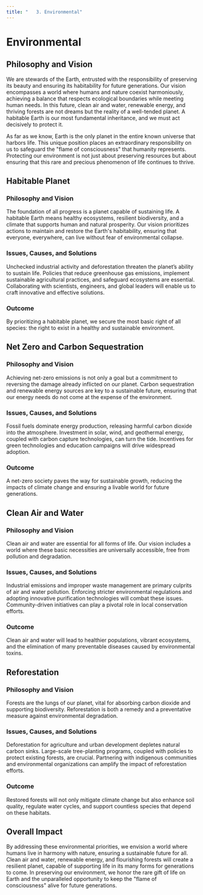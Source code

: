 ```yaml
---
title: "   3. Environmental"
---
```


# Environmental

## Philosophy and Vision
We are stewards of the Earth, entrusted with the responsibility of preserving its beauty and ensuring its habitability for future generations. Our vision encompasses a world where humans and nature coexist harmoniously, achieving a balance that respects ecological boundaries while meeting human needs. In this future, clean air and water, renewable energy, and thriving forests are not dreams but the reality of a well-tended planet. A habitable Earth is our most fundamental inheritance, and we must act decisively to protect it.

As far as we know, Earth is the only planet in the entire known universe that harbors life. This unique position places an extraordinary responsibility on us to safeguard the "flame of consciousness" that humanity represents. Protecting our environment is not just about preserving resources but about ensuring that this rare and precious phenomenon of life continues to thrive.

## Habitable Planet

### Philosophy and Vision
The foundation of all progress is a planet capable of sustaining life. A habitable Earth means healthy ecosystems, resilient biodiversity, and a climate that supports human and natural prosperity. Our vision prioritizes actions to maintain and restore the Earth's habitability, ensuring that everyone, everywhere, can live without fear of environmental collapse.

### Issues, Causes, and Solutions
Unchecked industrial activity and deforestation threaten the planet’s ability to sustain life. Policies that reduce greenhouse gas emissions, implement sustainable agricultural practices, and safeguard ecosystems are essential. Collaborating with scientists, engineers, and global leaders will enable us to craft innovative and effective solutions.

### Outcome
By prioritizing a habitable planet, we secure the most basic right of all species: the right to exist in a healthy and sustainable environment.

## Net Zero and Carbon Sequestration

### Philosophy and Vision
Achieving net-zero emissions is not only a goal but a commitment to reversing the damage already inflicted on our planet. Carbon sequestration and renewable energy sources are key to a sustainable future, ensuring that our energy needs do not come at the expense of the environment.

### Issues, Causes, and Solutions
Fossil fuels dominate energy production, releasing harmful carbon dioxide into the atmosphere. Investment in solar, wind, and geothermal energy, coupled with carbon capture technologies, can turn the tide. Incentives for green technologies and education campaigns will drive widespread adoption.

### Outcome
A net-zero society paves the way for sustainable growth, reducing the impacts of climate change and ensuring a livable world for future generations.

## Clean Air and Water

### Philosophy and Vision
Clean air and water are essential for all forms of life. Our vision includes a world where these basic necessities are universally accessible, free from pollution and degradation.

### Issues, Causes, and Solutions
Industrial emissions and improper waste management are primary culprits of air and water pollution. Enforcing stricter environmental regulations and adopting innovative purification technologies will combat these issues. Community-driven initiatives can play a pivotal role in local conservation efforts.

### Outcome
Clean air and water will lead to healthier populations, vibrant ecosystems, and the elimination of many preventable diseases caused by environmental toxins.

## Reforestation

### Philosophy and Vision
Forests are the lungs of our planet, vital for absorbing carbon dioxide and supporting biodiversity. Reforestation is both a remedy and a preventative measure against environmental degradation.

### Issues, Causes, and Solutions
Deforestation for agriculture and urban development depletes natural carbon sinks. Large-scale tree-planting programs, coupled with policies to protect existing forests, are crucial. Partnering with indigenous communities and environmental organizations can amplify the impact of reforestation efforts.

### Outcome
Restored forests will not only mitigate climate change but also enhance soil quality, regulate water cycles, and support countless species that depend on these habitats.

## Overall Impact
By addressing these environmental priorities, we envision a world where humans live in harmony with nature, ensuring a sustainable future for all. Clean air and water, renewable energy, and flourishing forests will create a resilient planet, capable of supporting life in its many forms for generations to come. In preserving our environment, we honor the rare gift of life on Earth and the unparalleled opportunity to keep the "flame of consciousness" alive for future generations.

